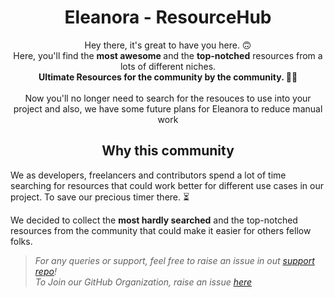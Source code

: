 <h1 align="center">Eleanora - ResourceHub</h1>
<p align="center">
Hey there, it's great to have you here. 🙃
<br/>
Here, you'll find the <b>most awesome </b>and the <b>top-notched</b> resources from a lots of different niches. 
<br/>
<b>Ultimate Resources for the community by the community. 👨‍💻</b>
<br/>
<br/>
Now you'll no longer need to search for the resouces to use into your project and also, we have some future plans for Eleanora to reduce manual work
</p>

<h2 align="center">Why this community</h2>

We as developers, freelancers and contributors spend a lot of time searching for resources that could work better for different use cases in our project. To save our precious timer there. ⏳

We decided to collect the **most hardly searched** and the top-notched resources from the community that could make it easier for others fellow folks.

<!-- <h2 align="center">Our Pledge</h2>

We here are super inclusive group of people and welcome all type of contributions, share your best creation, that you think will help others. We support the best tools and resources selected by the community by featuring those on our  -->

> _For any queries or support, feel free to raise an issue in out [support repo](https://github.com/EleanoraResources/support)!_<br>
> _To Join our GitHub Organization, raise an issue [here](https://github.com/EleanoraResources/support/issues/new?assignees=&labels=invite+me+to+the+organisation&template=invite.yml&title=Please+invite+me+to+the+GitHub+Community+Organization)_
